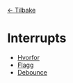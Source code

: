 [<- Tilbake](/README.md#arbeidskrav)

# Interrupts

- [Hvorfor](why/why.ino)
- [Flagg](flags/flags.ino)
- [Debounce](debounce/debounce.ino)
